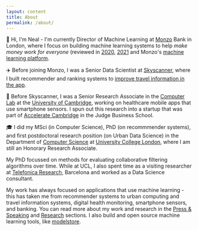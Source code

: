 ```yaml
---
layout: content
title: About
permalink: /about/
---
```


👋 Hi, I'm Neal - I'm currently Director of Machine Learning at [Monzo](https://monzo.com/) Bank in London, where I focus on building machine learning systems to help _make money work for everyone_ (reviewed in [2020](http://nlathia.github.io/2020/10/Monzo-ML.html), [2021](https://nlathia.github.io/2021/10/Monzo-ML.html) and Monzo's [machine learning platform](https://nlathia.github.io/2022/04/Monzo-ML-stack.html).

✈️ Before joining Monzo, I was a Senior Data Scientist at [Skyscanner](http://skyscanner.net/), where I built recommender and ranking systems to [improve travel information in the app](https://medium.com/@neal_lathia/five-lessons-from-building-machine-learning-systems-d703162846ad). 

🏫 Before Skyscanner, I was a Senior Research Associate in the [Computer Lab](https://www.cl.cam.ac.uk/research/srg/netos/people/) at the [University of Cambridge](https://www.cam.ac.uk/), working on healthcare mobile apps that use smartphone sensors. I spun out this research into a startup that was part of [Accelerate Cambridge](https://www.jbs.cam.ac.uk/entrepreneurship/programmes/accelerate-cambridge/) in the Judge Business School.

🎓 I did my MSci (in Computer Science), PhD (on recommmender systems), and first postdoctoral research position (on Urban Data Science) in the Department of [Computer Science](http://www.cs.ucl.ac.uk/home/) at [University College London](https://www.ucl.ac.uk/), where I am still an Honorary Research Associate.

My PhD focussed on methods for evaluating collaborative filtering algorithms over time. While at UCL, I also spent time as a visiting researcher at [Telefonica Research](http://www.tid.es/), Barcelona and worked as a Data Science consultant.

My work has always focused on applications that use machine learning - this has taken me from recommender systems to urban computing and travel information systems, digital health monitoring, smartphone sensors, and banking. You can read more about my work and research in the [Press & Speaking](../public/) and [Research](../research/) sections. I also build and open source machine learning tools, like [modelstore](https://github.com/operatorai/modelstore).

